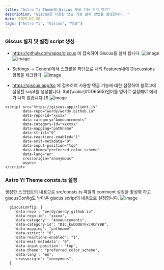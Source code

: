 ```yaml
---
title: "Astro Yi Theme에 Giscus 댓글 기능 추가 하기"
description: "Giscus를 사용한 댓글 기능 설치 방법을 설명합니다. "
date: 2025-02-28
tags: ["Astro Yi", "Giscus", "댓글"]
---
```



### Giscus 설치 및 설정 script 생성
- https://github.com/apps/giscus 에 접속하여 Giscus를 설치 합니다. 
![image](https://github.com/user-attachments/assets/e7588a19-b694-4980-b24a-9a0ea5039c6a)
![image](https://github.com/user-attachments/assets/3f48133d-d78d-4a62-ba19-1af05e587483)

- Settings -> General에서 스크롤을 하단으로 내려 Features내에 Discussions 항목을 체크한다.
![image](https://github.com/user-attachments/assets/cefe5d12-89b4-4862-beb4-9f0f8fe5d3d1)

- https://giscus.app/ko 에 접속하여 사용할 댓글 기능에 대한 설정하여 블로그에 설정할 scipt를 생성합니다.
$\it{\color{#DD6565}언어를 영어로 설정해야 에러가 나지 않습니다.}$
![image](https://github.com/user-attachments/assets/ae869ce0-e03e-4dcf-90f5-51dcc7d5bab6)
```
<script src="https://giscus.app/client.js"
        data-repo="werdy/werdy.github.io"
        data-repo-id="xxxxx"
        data-category="Announcements"
        data-category-id="xxxxxx"
        data-mapping="pathname"
        data-strict="0"
        data-reactions-enabled="1"
        data-emit-metadata="0"
        data-input-position="top"
        data-theme="preferred_color_scheme"
        data-lang="en"
        crossorigin="anonymous"
        async>
</script>
```


### Astro Yi Theme consts.ts 설정
생성한 스크립트의 내용으로 src/consts.ts 파일의 comment 설정을 활성화 하고 giscusConfig도 받아온 giscus script의 내용으로 설정합니다.
![image](https://github.com/user-attachments/assets/462f733c-37d5-4856-bbf2-11ff72ac61b3)
```
  giscusConfig: {
    'data-repo': "werdy/werdy.github.io",
    'data-repo-id': "xxxxx",
    'data-category': "Announcements",
    'data-category-id': "DIC_kwDOOATFxc4CnY9B",
    'data-mapping': "pathname",
    'data-strict': "0",
    'data-reactions-enabled': "1",
    'data-emit-metadata': "0",
    'data-input-position': "top",
    'data-theme': "preferred_color_scheme",
    'data-lang': "en",
    'crossorigin': "anonymous",
  }
```
